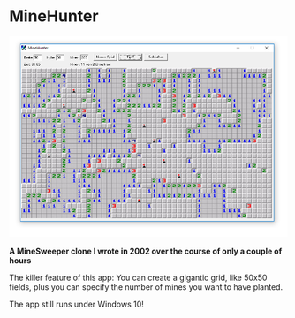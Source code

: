 # MineHunter

![Screenshot](screenshot.png)

**A MineSweeper clone I wrote in 2002 over the course of only a couple of hours**

The killer feature of this app: You can create a gigantic grid, like 50x50 fields, plus you can specify the number of mines you want to have planted.

The app still runs under Windows 10!